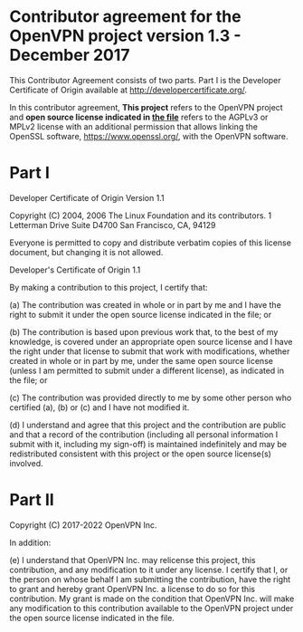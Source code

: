 Contributor agreement for the OpenVPN project version 1.3 - December 2017
=========================================================================

This Contributor Agreement consists of two parts. Part I is the
Developer Certificate of Origin available at
<http://developercertificate.org/>.

In this contributor agreement, **This project** refers to the OpenVPN
project and **open source license indicated in [the file](LICENSE.md)**
refers to the AGPLv3 or MPLv2 license with an additional permission that
allows linking the OpenSSL software, <https://www.openssl.org/>, with
the OpenVPN software.

Part I
======

Developer Certificate of Origin Version 1.1

Copyright (C) 2004, 2006 The Linux Foundation and its contributors. 1
Letterman Drive Suite D4700 San Francisco, CA, 94129

Everyone is permitted to copy and distribute verbatim copies of this
license document, but changing it is not allowed.

Developer's Certificate of Origin 1.1

By making a contribution to this project, I certify that:

\(a\) The contribution was created in whole or in part by me and I have
the right to submit it under the open source license indicated in the
file; or

\(b\) The contribution is based upon previous work that, to the best of
my knowledge, is covered under an appropriate open source license and I
have the right under that license to submit that work with
modifications, whether created in whole or in part by me, under the same
open source license (unless I am permitted to submit under a different
license), as indicated in the file; or

\(c\) The contribution was provided directly to me by some other person
who certified (a), (b) or (c) and I have not modified it.

\(d\) I understand and agree that this project and the contribution are
public and that a record of the contribution (including all personal
information I submit with it, including my sign-off) is maintained
indefinitely and may be redistributed consistent with this project or
the open source license(s) involved.

Part II
=======

Copyright (C) 2017-2022 OpenVPN Inc.

In addition:

\(e\) I understand that OpenVPN Inc. may relicense this project, this
contribution, and any modification to it under any license. I certify
that I, or the person on whose behalf I am submitting the contribution,
have the right to grant and hereby grant OpenVPN Inc. a license to do so
for this contribution. My grant is made on the condition that OpenVPN
Inc. will make any modification to this contribution available to the
OpenVPN project under the open source license indicated in the file.
